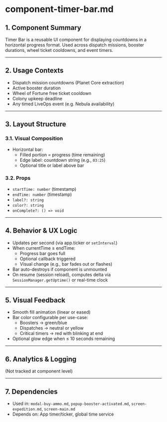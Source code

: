 # component-timer-bar.md

## 1. Component Summary
Timer Bar is a reusable UI component for displaying countdowns in a horizontal progress format. Used across dispatch missions, booster durations, wheel ticket cooldowns, and event timers.

---

## 2. Usage Contexts
- Dispatch mission countdowns (Planet Core extraction)
- Active booster duration
- Wheel of Fortune free ticket cooldown
- Colony upkeep deadline
- Any timed LiveOps event (e.g. Nebula availability)

---

## 3. Layout Structure
### 3.1. Visual Composition
- Horizontal bar:
  - Filled portion = progress (time remaining)
  - Edge label: countdown string (e.g., `03:25`)
  - Optional title or label above bar

### 3.2. Props
- `startTime: number` (timestamp)
- `endTime: number` (timestamp)
- `label?: string`
- `color?: string`
- `onComplete?: () => void`

---

## 4. Behavior & UX Logic
- Updates per second (via app.ticker or `setInterval`)
- When currentTime ≥ endTime:
  - Progress bar goes full
  - Optional callback triggered
  - Visual change (e.g., bar fades out or flashes)
- Bar auto-destroys if component is unmounted
- On resume (session reload), computes delta via `SessionManager.getUptime()` or real-time clock

---

## 5. Visual Feedback
- Smooth fill animation (linear or eased)
- Bar color configurable per use-case:
  - Boosters → green/blue
  - Dispatches → neutral or yellow
  - Critical timers → red with blinking at end
- Optional glow edge when ≤ 10 seconds remaining

---

## 6. Analytics & Logging
(Not tracked at component level)

---

## 7. Dependencies
- Used in: `modal-buy-ammo.md`, `popup-booster-activated.md`, `screen-expedition.md`, `screen-main.md`
- Depends on: App timer/ticker, global time service
